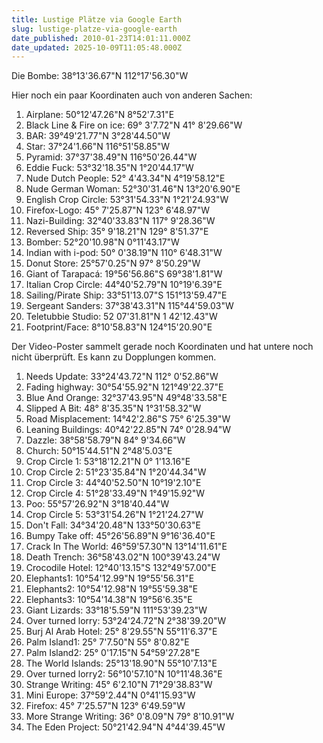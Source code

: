 ```yaml
---
title: Lustige Plätze via Google Earth
slug: lustige-platze-via-google-earth
date_published: 2010-01-23T14:01:11.000Z
date_updated: 2025-10-09T11:05:48.000Z
---
```


Die Bombe: 38°13'36.67"N 112°17'56.30"W

Hier noch ein paar Koordinaten auch von anderen Sachen:

1. Airplane: 50°12'47.26"N 8°52'7.31"E
2. Black Line & Fire on ice: 69° 3'7.72"N 41° 8'29.66"W
3. BAR: 39°49'21.77"N 3°28'44.50"W
4. Star: 37°24'1.66"N 116°51'58.85"W
5. Pyramid: 37°37'38.49"N 116°50'26.44"W
6. Eddie Fuck: 53°32'18.35"N 1°20'44.17"W
7. Nude Dutch People: 52° 4'43.34"N 4°19'58.12"E
8. Nude German Woman: 52°30'31.46"N 13°20'6.90"E
9. English Crop Circle: 53°31'54.33"N 1°21'24.93"W
10. Firefox-Logo: 45° 7'25.87"N 123° 6'48.97"W
11. Nazi-Building: 32°40'33.83"N 117° 9'28.36"W
12. Reversed Ship: 35° 9'18.21"N 129° 8'51.37"E
13. Bomber: 52°20'10.98"N 0°11'43.17"W
14. Indian with i-pod: 50° 0'38.19"N 110° 6'48.31"W
15. Donut Store: 25°57'0.25"N 97° 8'50.29"W
16. Giant of Tarapacá: 19°56'56.86"S 69°38'1.81"W
17. Italian Crop Circle: 44°40'52.79"N 10°19'6.39"E
18. Sailing/Pirate Ship: 33°51'13.07"S 151°13'59.47"E
19. Sergeant Sanders: 37°38'43.31"N 115°44'59.03"W
20. Teletubbie Studio: 52 07'31.81"N 1 42'12.43"W
21. Footprint/Face: 8°10'58.83"N 124°15'20.90"E

Der Video-Poster sammelt gerade noch Koordinaten und hat untere noch nicht überprüft. Es kann zu Dopplungen kommen.

1. Needs Update: 33°24'43.72"N 112° 0'52.86"W
2. Fading highway: 30°54'55.92"N 121°49'22.37"E
3. Blue And Orange: 32°37'43.95"N 49°48'33.58"E
4. Slipped A Bit: 48° 8'35.35"N 1°31'58.32"W
5. Road Misplacement: 14°42'2.86"S 75° 6'25.39"W
6. Leaning Buildings: 40°42'22.85"N 74° 0'28.94"W
7. Dazzle: 38°58'58.79"N 84° 9'34.66"W
8. Church: 50°15'44.51"N 2°48'5.03"E
9. Crop Circle 1: 53°18'12.21"N 0° 1'13.16"E
10. Crop Circle 2: 51°23'35.84"N 1°20'44.34"W
11. Crop Circle 3: 44°40'52.50"N 10°19'2.10"E
12. Crop Circle 4: 51°28'33.49"N 1°49'15.92"W
13. Poo: 55°57'26.92"N 3°18'40.44"W
14. Crop Circle 5: 53°31'54.26"N 1°21'24.27"W
15. Don't Fall: 34°34'20.48"N 133°50'30.63"E
16. Bumpy Take off: 45°26'56.89"N 9°16'36.40"E
17. Crack In The World: 46°59'57.30"N 13°14'11.61"E
18. Death Trench: 36°58'43.02"N 100°39'43.24"W
19. Crocodile Hotel: 12°40'13.15"S 132°49'57.00"E
20. Elephants1: 10°54'12.99"N 19°55'56.31"E
21. Elephants2: 10°54'12.98"N 19°55'59.38"E
22. Elephants3: 10°54'14.38"N 19°56'6.35"E
23. Giant Lizards: 33°18'5.59"N 111°53'39.23"W
24. Over turned lorry: 53°24'24.72"N 2°38'39.20"W
25. Burj Al Arab Hotel: 25° 8'29.55"N 55°11'6.37"E
26. Palm Island1: 25° 7'7.50"N 55° 8'0.82"E
27. Palm Island2: 25° 0'17.15"N 54°59'27.28"E
28. The World Islands: 25°13'18.90"N 55°10'7.13"E
29. Over turned lorry2: 56°10'57.10"N 10°11'48.36"E
30. Strange Writing: 45° 6'2.10"N 71°29'38.83"W
31. Mini Europe: 37°59'2.44"N 0°41'15.93"W
32. Firefox: 45° 7'25.57"N 123° 6'49.59"W
33. More Strange Writing: 36° 0'8.09"N 79° 8'10.91"W
34. The Eden Project: 50°21'42.94"N 4°44'39.45"W
